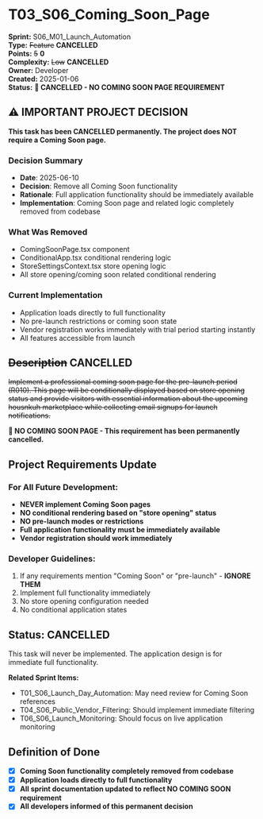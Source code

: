 # T03_S06_Coming_Soon_Page

**Sprint:** S06_M01_Launch_Automation  
**Type:** ~~Feature~~ **CANCELLED**  
**Points:** ~~5~~ **0**  
**Complexity:** ~~Low~~ **CANCELLED**  
**Owner:** Developer  
**Created:** 2025-01-06  
**Status:** **🚫 CANCELLED - NO COMING SOON PAGE REQUIREMENT**

## ⚠️ IMPORTANT PROJECT DECISION

**This task has been CANCELLED permanently. The project does NOT require a Coming Soon page.**

### Decision Summary
- **Date**: 2025-06-10
- **Decision**: Remove all Coming Soon functionality 
- **Rationale**: Full application functionality should be immediately available
- **Implementation**: Coming Soon page and related logic completely removed from codebase

### What Was Removed
- ComingSoonPage.tsx component
- ConditionalApp.tsx conditional rendering logic
- StoreSettingsContext.tsx store opening logic
- All store opening/coming soon related conditional rendering

### Current Implementation
- Application loads directly to full functionality
- No pre-launch restrictions or coming soon state
- Vendor registration works immediately with trial period starting instantly
- All features accessible from launch

## ~~Description~~ **CANCELLED**

~~Implement a professional coming soon page for the pre-launch period (R010). This page will be conditionally displayed based on store opening status and provide visitors with essential information about the upcoming housnkuh marketplace while collecting email signups for launch notifications.~~

**🚫 NO COMING SOON PAGE - This requirement has been permanently cancelled.**

## Project Requirements Update

### For All Future Development:
- **NEVER implement Coming Soon pages**
- **NO conditional rendering based on "store opening" status** 
- **NO pre-launch modes or restrictions**
- **Full application functionality must be immediately available**
- **Vendor registration should work immediately**

### Developer Guidelines:
1. If any requirements mention "Coming Soon" or "pre-launch" - **IGNORE THEM**
2. Implement full functionality immediately 
3. No store opening configuration needed
4. No conditional application states

## Status: CANCELLED

This task will never be implemented. The application design is for immediate full functionality.

**Related Sprint Items:**
- T01_S06_Launch_Day_Automation: May need review for Coming Soon references
- T04_S06_Public_Vendor_Filtering: Should implement immediate filtering
- T06_S06_Launch_Monitoring: Should focus on live application monitoring

## Definition of Done

- [x] **Coming Soon functionality completely removed from codebase**
- [x] **Application loads directly to full functionality**
- [x] **All sprint documentation updated to reflect NO COMING SOON requirement**
- [x] **All developers informed of this permanent decision**